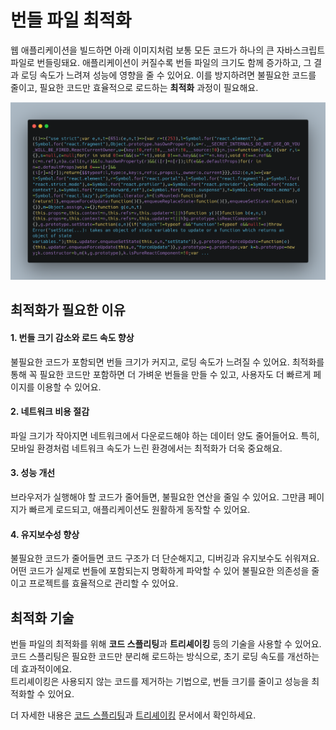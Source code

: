 # 번들 파일 최적화

웹 애플리케이션을 빌드하면 아래 이미지처럼 보통 모든 코드가 하나의 큰 자바스크립트 파일로 번들링돼요.
애플리케이션이 커질수록 번들 파일의 크기도 함께 증가하고, 그 결과 로딩 속도가 느려져 성능에 영향을 줄 수 있어요.
이를 방지하려면 불필요한 코드를 줄이고, 필요한 코드만 효율적으로 로드하는 **최적화** 과정이 필요해요.

![번들된 결과물](../../images/bundle-img.png)

## 최적화가 필요한 이유

#### 1. 번들 크기 감소와 로드 속도 향상

불필요한 코드가 포함되면 번들 크기가 커지고, 로딩 속도가 느려질 수 있어요. 최적화를 통해 꼭 필요한 코드만 포함하면 더 가벼운 번들을 만들 수 있고, 사용자도 더 빠르게 페이지를 이용할 수 있어요.

#### 2. 네트워크 비용 절감

파일 크기가 작아지면 네트워크에서 다운로드해야 하는 데이터 양도 줄어들어요. 특히, 모바일 환경처럼 네트워크 속도가 느린 환경에서는 최적화가 더욱 중요해요.

#### 3. 성능 개선

브라우저가 실행해야 할 코드가 줄어들면, 불필요한 연산을 줄일 수 있어요. 그만큼 페이지가 빠르게 로드되고, 애플리케이션도 원활하게 동작할 수 있어요.

#### 4. 유지보수성 향상

불필요한 코드가 줄어들면 코드 구조가 더 단순해지고, 디버깅과 유지보수도 쉬워져요. 어떤 코드가 실제로 번들에 포함되는지 명확하게 파악할 수 있어 불필요한 의존성을 줄이고 프로젝트를 효율적으로 관리할 수 있어요.

## 최적화 기술

번들 파일의 최적화를 위해 **코드 스플리팅**과 **트리셰이킹** 등의 기술을 사용할 수 있어요.  
코드 스플리팅은 필요한 코드만 분리해 로드하는 방식으로, 초기 로딩 속도를 개선하는 데 효과적이에요.  
트리셰이킹은 사용되지 않는 코드를 제거하는 기법으로, 번들 크기를 줄이고 성능을 최적화할 수 있어요.

더 자세한 내용은 [코드 스플리팅](./code-splitting)과 [트리셰이킹](./tree-shaking) 문서에서 확인하세요.
